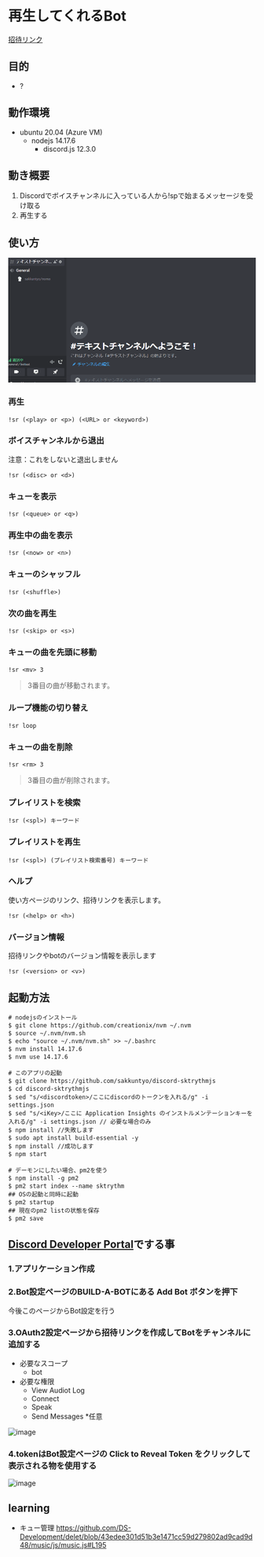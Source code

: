 # 再生してくれるBot

[招待リンク](https://discord.com/api/oauth2/authorize?client_id=889584860308570113&permissions=3147904&scope=bot)

## 目的

- ?

## 動作環境

- ubuntu 20.04 (Azure VM)
  - nodejs 14.17.6
    - discord.js 12.3.0

## 動き概要

1. Discordでボイスチャンネルに入っている人から!spで始まるメッセージを受け取る
2. 再生する

## 使い方

![](./howtouse.gif)

### 再生

```
!sr (<play> or <p>) (<URL> or <keyword>)
```

### ボイスチャンネルから退出

注意：これをしないと退出しません

```
!sr (<disc> or <d>)
```

### キューを表示

```
!sr (<queue> or <q>)
``` 

### 再生中の曲を表示

```
!sr (<now> or <n>)
``` 

### キューのシャッフル

```
!sr (<shuffle>)
``` 

### 次の曲を再生

```
!sr (<skip> or <s>)
```

### キューの曲を先頭に移動

```
!sr <mv> 3
```
> 3番目の曲が移動されます。

### ループ機能の切り替え

```
!sr loop
```

### キューの曲を削除

```
!sr <rm> 3
```
> 3番目の曲が削除されます。

### プレイリストを検索

```
!sr (<spl>) キーワード
```

### プレイリストを再生

```
!sr (<spl>) (プレイリスト検索番号) キーワード
```

### ヘルプ

使い方ページのリンク、招待リンクを表示します。

```
!sr (<help> or <h>)
```

### バージョン情報

招待リンクやbotのバージョン情報を表示します

```
!sr (<version> or <v>)
```

## 起動方法

```
# nodejsのインストール
$ git clone https://github.com/creationix/nvm ~/.nvm
$ source ~/.nvm/nvm.sh
$ echo "source ~/.nvm/nvm.sh" >> ~/.bashrc
$ nvm install 14.17.6
$ nvm use 14.17.6

# このアプリの起動
$ git clone https://github.com/sakkuntyo/discord-sktrythmjs
$ cd discord-sktrythmjs
$ sed "s/<discordtoken>/ここにdiscordのトークンを入れる/g" -i settings.json
$ sed "s/<iKey>/ここに Application Insights のインストルメンテーションキーを入れる/g" -i settings.json // 必要な場合のみ
$ npm install //失敗します
$ sudo apt install build-essential -y
$ npm install //成功します
$ npm start

# デーモンにしたい場合、pm2を使う
$ npm install -g pm2
$ pm2 start index --name sktrythm
## OSの起動と同時に起動
$ pm2 startup
## 現在のpm2 listの状態を保存
$ pm2 save
```

## [Discord Developer Portal](https://discordapp.com/developers/)でする事

### 1.アプリケーション作成

### 2.Bot設定ページのBUILD-A-BOTにある Add Bot ボタンを押下

今後このページからBot設定を行う

### 3.OAuth2設定ページから招待リンクを作成してBotをチャンネルに追加する

- 必要なスコープ
  - bot
- 必要な権限
  - View Audiot Log
  - Connect
  - Speak
  - Send Messages *任意
  
![image](https://user-images.githubusercontent.com/20591351/85919186-1a15b900-b8a4-11ea-9912-d309c18672c6.png)

### 4.tokenはBot設定ページの Click to Reveal Token をクリックして表示される物を使用する

![image](https://user-images.githubusercontent.com/20591351/85919131-880db080-b8a3-11ea-8a26-79aa1eaf35ad.png)


## learning

- キュー管理
https://github.com/DS-Development/delet/blob/43edee301d51b3e1471cc59d279802ad9cad9d48/music/js/music.js#L195
